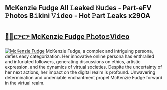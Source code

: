 ## McKenzie Fudge All 𝙻eaked 𝙽u𝚍es - Part-eFV 𝙿hotos B𝚒kini 𝚅𝚒deo - Hot 𝙿art 𝙻eaks x29OA

# <h2><a href="http://ld20kmm.urlbe.top/?page=McKenzie+Fudge">🔗🔗👉👉 McKenzie Fudge P𝚑oto𝚜Vid𝚎o</a></h2>

[![McKenzie Fudge](https://i.imgur.com/eBuTRDB.gif)](http://ld20kmm.urlbe.top/?page=McKenzie+Fudge)
McKenzie Fudge, a complex and intriguing persona, defies easy categorization. Her innovative online persona has enthralled and infuriated followers, generating discussions on ethics, artistic expression, and the dynamics of virtual societies. Despite the uncertainty of her next actions, her impact on the digital realm is profound. Unwavering determination and undeniable enchantment propel McKenzie Fudge forward in the virtual realm.
